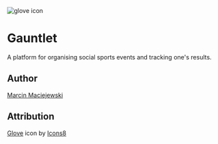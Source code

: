 <picture>
  <source media="(prefers-color-scheme: dark)" srcset="https://img.icons8.com/ios-filled/100/FFFFFF/hockey-glove.png">
  <source media="(prefers-color-scheme: light)" srcset="https://img.icons8.com/ios-filled/100/hockey-glove.png">
  <img alt="glove icon" src="https://img.icons8.com/ios-filled/100/hockey-glove.png">
</picture>

# Gauntlet
A platform for organising social sports events and tracking one's results.

## Author
[Marcin Maciejewski](https://github.com/mmacieje/)

## Attribution
[Glove](https://icons8.com/icon/WIHhUgmcoIyB/hockey-glove) icon by [Icons8](https://icons8.com)